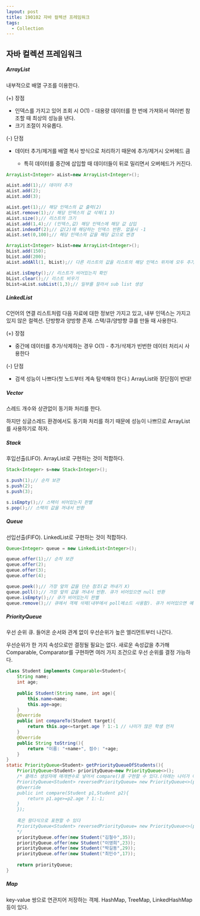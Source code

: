 ```yaml
---
layout: post
title: 190102 자바 컬렉션 프레임워크
tags:
  - Collection
---
```

## 자바 컬렉션 프레임워크

##### ArrayList

내부적으로 배열 구조를 이용한다.

(+) 장점
- 인덱스를 가지고 있어 조회 시 O(1) - 대용량 데이터를 한 번에 가져와서 여러번 참조할 때 최상의 성능을 낸다.
- 크기 조절이 자유롭다.

(-) 단점
- 데이터 추가/제거를 배열 복사 방식으로 처리하기 때문에 추가/제거시 오버헤드 큼

  - 특히 데이터를 중간에 삽입할 때 데이터들이 뒤로 밀리면서 오버헤드가 커진다.


```java
ArrayList<Integer> aList=new ArrayList<Integer>();

aList.add(1);// 데이터 추가
aList.add(2);
aList.add(3);

aList.get(1);// 해당 인덱스의 값 출력(2)
aList.remove(1);// 해당 인덱스의 값 삭제(1 3)
aList.size();// 리스트의 크기
aList.add(1,4);// (인덱스,값) 해당 인덱스에 해당 값 삽입
aList.indexOf(2);// 값(2)에 해당하는 인덱스 반환. 없을시 -1
aList.set(0,100);// 해당 인덱스의 값을 해당 값으로 변경

ArrayList<Integer> bList=new ArrayList<Integer>();
bList.add(150);
bList.add(200);
aList.addAll(1, bList);// 다른 리스트의 값을 리스트의 해당 인덱스 위치에 모두 추가

aList.isEmpty();// 리스트가 비어있는지 확인
bList.clear();// 리스트 비우기
bList=aList.subList(1,3);// 일부를 잘라서 sub list 생성
```



##### LinkedList

C언어의 연결 리스트처럼 다음 자료에 대한 정보만 가지고 있고, 내부 인덱스는 가지고 있지 않은 컬렉션. 단방향과 양방향 존재. 스택/큐/양방향 큐를 만들 때 사용한다.

(+)  장점
- 중간에 데이터를 추가/삭제하는 경우 O(1) - 추가/삭제가 빈번한 데이터 처리시 사용한다

(-) 단점
- 검색 성능이 나쁘다(첫 노드부터 계속 탐색해야 한다.)
  ArrayList와 장단점이 반대!



##### Vector

스레드 개수와 상관없이 동기화 처리를 한다.

하지만 싱글스레드 환경에서도 동기화 처리를 하기 때문에 성능이 나쁘므로 ArrayList를 사용하기로 하자.



##### Stack

후입선출(LIFO). ArrayList로 구현하는 것이 적합하다.



```java
Stack<Integer> s=new Stack<Integer>();

s.push(1);// 순차 보관
s.push(2);
s.push(3);

s.isEmpty();// 스택이 비어있는지 판별
s.pop();// 스택의 값을 꺼내서 반환
```



##### Queue

선입선출(FIFO). LinkedList로 구현하는 것이 적합하다.



```java
Queue<Integer> queue = new LinkedList<Integer>();

queue.offer(1);// 순차 보관
queue.offer(2);
queue.offer(3);
queue.offer(4);

queue.peek();// 가장 앞의 값을 단순 참조(값 꺼내기 X)
queue.poll();// 가장 앞의 값을 꺼내서 반환. 큐가 비어있으면 null 반환
queue.isEmpty();// 큐가 비어있는지 판별
queue.remove();// 큐에서 객체 삭제(내부에서 poll메소드 사용함). 큐가 비어있으면 예외 던짐
```



##### PriorityQueue

우선 순위 큐. 들어온 순서와 관계 없이 우선순위가 높은 엘리먼트부터 나간다.

우선순위가 한 가지 속성으로만 결정될 필요는 없다. 새로운 속성값을 추가해 Comparable, Comparator를 구현하면 여러 가지 조건으로 우선 순위를 결정 가능하다.

```java
class Student implements Comparable<Student>{
    String name;
    int age;
    
    public Student(String name, int age){
        this.name=name;
        this.age=age;
    }
    @Override
    public int compareTo(Student target){
        return this.age<=target.age ? 1:-1 // 나이가 많은 학생 먼저
    }
    @Override
    public String toString(){
        return "이름: "+name+", 점수: "+age;
    }
}
static PriorityQueue<Student> getPriorityQueueOfStudents(){
    PriorityQueue<Student> priorityQueue=new PriorityQueue<>();
    /* 클래스 생성자에 매개변수로 넣어서 compare()를 구현할 수 있다.(아래는 나이가 어린 학생 먼저)
    PriorityQueue<Student> reversedPriorityQueue= new PriorityQueue<>(priorityQueue.size(), new Comparator<Student>() {
    @Override
    public int compare(Student p1,Student p2){
    	return p1.age>=p2.age ? 1:-1;
    }
    });
    
    혹은 람다식으로 표현할 수 있다
    PriorityQueue<Student> reversedPriorityQueue= new PriorityQueue<>(priorityQueue.size(),(Student p1,Student p2)-> p1.age>=p2.age?1:-1);
    */
    priorityQueue.offer(new Student("김철수",35));
    priorityQueue.offer(new Student("이영희",23));
    priorityQueue.offer(new Student("박길동",29));
    priorityQueue.offer(new Student("최민수",17));
    
    return priorityQueue;
}


```



##### Map

key-value 쌍으로 연관지어 저장하는 객체. HashMap, TreeMap, LinkedHashMap 등이 있다.